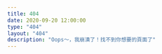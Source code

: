 ```yaml
---
title: 404
date: 2020-09-20 12:00:00
type: "404"
layout: "404"
description: "Oops～，我崩潰了！找不到你想要的頁面了"
---
```

